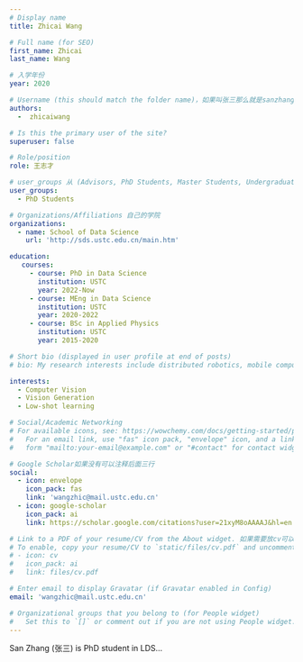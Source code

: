```yaml
---
# Display name
title: Zhicai Wang

# Full name (for SEO)
first_name: Zhicai
last_name: Wang

# 入学年份
year: 2020

# Username (this should match the folder name)，如果叫张三那么就是sanzhang
authors:
  -  zhicaiwang

# Is this the primary user of the site? 
superuser: false

# Role/position 
role: 王志才

# user_groups 从 (Advisors, PhD Students, Master Students, Undergraduate) 从这四个里面选
user_groups:
  - PhD Students

# Organizations/Affiliations 自己的学院
organizations:
  - name: School of Data Science 
    url: 'http://sds.ustc.edu.cn/main.htm'

education:
   courses:
     - course: PhD in Data Science 
       institution: USTC
       year: 2022-Now
     - course: MEng in Data Science 
       institution: USTC
       year: 2020-2022
     - course: BSc in Applied Physics
       institution: USTC
       year: 2015-2020

# Short bio (displayed in user profile at end of posts)
# bio: My research interests include distributed robotics, mobile computing and programmable matter.

interests:
  - Computer Vision
  - Vision Generation
  - Low-shot learning

# Social/Academic Networking
# For available icons, see: https://wowchemy.com/docs/getting-started/page-builder/#icons
#   For an email link, use "fas" icon pack, "envelope" icon, and a link in the
#   form "mailto:your-email@example.com" or "#contact" for contact widget.

# Google Scholar如果没有可以注释后面三行
social:
  - icon: envelope
    icon_pack: fas
    link: 'wangzhic@mail.ustc.edu.cn'
  - icon: google-scholar
    icon_pack: ai
    link: https://scholar.google.com/citations?user=21xyM8oAAAAJ&hl=en

# Link to a PDF of your resume/CV from the About widget. 如果需要放cv可以发给我
# To enable, copy your resume/CV to `static/files/cv.pdf` and uncomment the lines below.
# - icon: cv
#   icon_pack: ai
#   link: files/cv.pdf

# Enter email to display Gravatar (if Gravatar enabled in Config)
email: 'wangzhic@mail.ustc.edu.cn'

# Organizational groups that you belong to (for People widget)
#   Set this to `[]` or comment out if you are not using People widget.
---
```


San Zhang (张三) is  PhD student in LDS...
